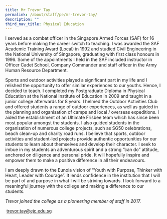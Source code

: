 ```yaml
---
title: Mr Trevor Tay
permalink: /about/staff/pe/mr-trevor-tay/
description: ""
third_nav_title: Physical Education
---
```







I served as a combat officer in the Singapore Armed Forces (SAF) for 16 years before making the career switch to teaching. I was awarded the SAF Academic Training Award (Local) in 1992 and studied Civil Engineering in the National University of Singapore, graduating with first class honours in 1996. Some of the appointments I held in the SAF included instructor in Officer Cadet School, Company Commander and staff officer in the Army Human Resource Department.

Sports and outdoor activities played a significant part in my life and I relished the opportunity to offer similar experiences to our youths. Hence, I decided to teach. I completed my Postgraduate Diploma in Physical Education at the National Institute of Education in 2009 and taught in a junior college afterwards for 8 years. I helmed the Outdoor Activities Club and offered students a range of outdoor experiences, as well as guided in the planning and organisation of camps and local / overseas expeditions. I aided the establishment of an Ultimate Frisbee team which has since been most popular amongst the students. I also guided students in the organisation of numerous college projects, such as SG50 celebrations, beach clean-up and charity road runs. I believe that sports, outdoor activities and student-led projects provide authentic opportunities for our students to learn about themselves and develop their character. I seek to imbue in my students an adventurous spirit and a strong “can do” attitude, anchored on diligence and personal pride. It will hopefully inspire and empower them to make a positive difference in all their endeavours.

I am deeply drawn to the Eunoia vision of “Youth with Purpose, Thinker with Heart, Leader with Courage”. It lends confidence in the institution that I will be part of and purpose in what I will be striving towards. I look forward to a meaningful journey with the college and making a difference to our students.

_Trevor joined the college as a pioneering member of staff in 2017._

 [trevor.tay@ejc.edu.sg](mailto:trevor.tay@ejc.edu.sg)